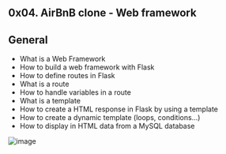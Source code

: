 0x04. AirBnB clone - Web framework
----------------------------------
General
-------
 - What is a Web Framework
 - How to build a web framework with Flask
 - How to define routes in Flask
 - What is a route
 - How to handle variables in a route
 - What is a template
 - How to create a HTML response in Flask by using a template
 - How to create a dynamic template (loops, conditions…)
 - How to display in HTML data from a MySQL database

![image](https://github.com/HalimaEla59/AirBnB_clone_v2/assets/86242444/46e75f59-9ce9-4b7d-afd4-72db9c15054e)
